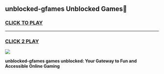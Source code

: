 
## unblocked-gfames Unblocked Games👋
<h3>
<a href="https://news.freeplayer.one?title=unblocked-gfames&ref=16F">CLICK TO PLAY</a></h3>
<hr>

<h3>
<a href="https://news.freeplayer.one?title=unblocked-gfames&ref=16F">CLICK 2 PLAY</a>
  
</h3>

<a href="https://news.freeplayer.one?title=unblocked-gfames&ref=16F/"><img src="https://clearcache.store/games.png"></a>


**unblocked-gfames games unblocked: Your Gateway to Fun and Accessible Online Gaming**
